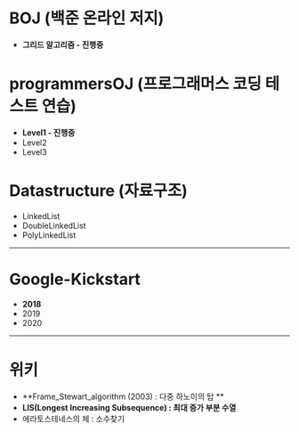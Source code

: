 # BOJ (백준 온라인 저지)
- **그리드 알고리즘 - 진행중**

# programmersOJ (프로그래머스 코딩 테스트 연습)
- **Level1 - 진행중**
- Level2
- Level3

# Datastructure (자료구조)
- LinkedList
- DoubleLinkedList
- PolyLinkedList
  
---
# Google-Kickstart
- **2018** 
- 2019
- 2020

---

# 위키
- **Frame_Stewart_algorithm (2003) : 다중 하노이의 탑 **
- **LIS(Longest Increasing Subsequence) : 최대 증가 부분 수열**
- 에라토스테네스의 체 : 소수찾기
